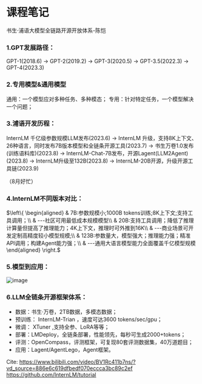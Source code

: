 # 课程笔记
书生·浦语大模型全链路开源开放体系-陈恺

### 1.GPT发展路径：
GPT-1(2018.6) $\rightarrow$ GPT-2(2019.2) $\rightarrow$ GPT-3(2020.5) $\rightarrow$ GPT-3.5(2022.3) $\rightarrow$ GPT-4(2023.3)

### 2.专用模型&通用模型
通用：一个模型应对多种任务、多种模态；
专用：针对特定任务，一个模型解决一个问题；

### 3.浦语开发历程：
InternLM 千亿级参数规模LLM发布(2023.6) $\rightarrow$ InternLM 升级，支持8K上下文、26种语言，同时发布7B版本模型和全链条开源工具(2023.7) $\rightarrow$ 书生万卷1.0发布(训练语料库)(2023.8) $\rightarrow$ InternLM-Chat-7B发布，开源Lagent(LLM2Agent)(2023.8) $\rightarrow$ InternLM升级至132B(2023.8) $\rightarrow$ InternLM-20B开源，升级开源工具链(2023.9)


（8月好忙）

### 4.InternLM不同版本对比：
$\left\{
\begin{aligned}
&  7B:参数规模小;1000B tokens训练;8K上下文;支持工具调用；\\
& ---社区可用最低成本规模模型\\
& 20B:支持工具调用；降低了推理计算量但提高了推理能力；4K上下文，推理时可外推到16K\\
& ---商业场景可开发定制高精度较小模型规模;\\
& 123B:参数量大，模型强大；推理能力强；精准API调用；构建Agent能力强；\\
& ---通用大语言模型能力全面覆盖千亿模型规模
\end{aligned}
\right.$

### 5.模型到应用：
![image](https://github.com/hzsun1995/internlm-course/assets/136775620/1aac2a92-4967-49fe-b65a-28682a97f43d)


### 6.LLM全链条开源框架体系：
- 数据：书生·万卷，2TB数据，多模态数据；
- 预训练： InternLM-Trian ，速度可达3600 tokens/sec/gpu；
- 微调： XTuner ,支持全参、LoRA等等；
- 部署：LMDeploy，全链条部署，性能领先，每秒可生成2000+tokens；
- 评测：OpenCompass，评测框架，可复现80套评测数据集，40万道题目；
- 应用：Lagent/AgentLego，Agent框架。


Cite:
https://www.bilibili.com/video/BV1Rc411b7ns/?vd_source=886e6c619dfbedf070eccca3bc89c2ef
https://github.com/InternLM/tutorial
